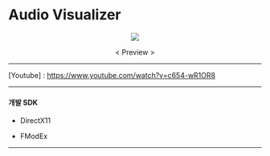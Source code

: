 # Audio Visualizer

<p align="center">
  <img src="https://postfiles.pstatic.net/MjAyMDA4MDNfMjQ0/MDAxNTk2NDA0Njk4MzUz.wDCxv_0FhLWwdTqlknG6rcx2b1xAB3kT5PWQHAJVl8og.65SPWMH1Mx4Ba8UIHs0Ck-Fv-q77Ot4LAiGqGXPGNUog.GIF.ashi0/ezgif-4-5e0391c06286.gif?type=w966">
</p> <div align="center"> < Preview > </div>
  
---

[Youtube] : https://www.youtube.com/watch?v=c654-wR1OR8

---

#### 개발 SDK

* DirectX11

* FModEx

---
